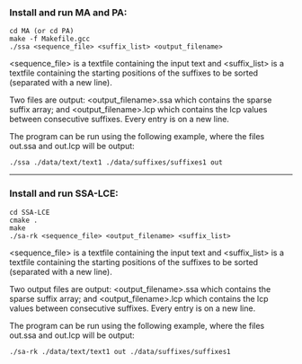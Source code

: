 ### Install and run MA and PA:

```
cd MA (or cd PA)
make -f Makefile.gcc
./ssa <sequence_file> <suffix_list> <output_filename>
```

<sequence_file> is a textfile containing the input text and
<suffix_list> is a textfile containing the starting positions of the suffixes to be sorted (separated with a new line).

Two files are output: <output_filename>.ssa which contains the sparse suffix array; and <output_filename>.lcp which contains the lcp values between consecutive suffixes. Every entry is on a new line.

The program can be run using the following example, where the files out.ssa and out.lcp will be output:

```
./ssa ./data/text/text1 ./data/suffixes/suffixes1 out
```
________________________________

### Install and run SSA-LCE:

```
cd SSA-LCE
cmake .
make
./sa-rk <sequence_file> <output_filename> <suffix_list> 
```

<sequence_file> is a textfile containing the input text and
<suffix_list> is a textfile containing the starting positions of the suffixes to be sorted (separated with a new line).

Two output files are output: <output_filename>.ssa which contains the sparse suffix array; and <output_filename>.lcp which contains the lcp values between consecutive suffixes. Every entry is on a new line.

The program can be run using the following example, where the files out.ssa and out.lcp will be output:

```
./sa-rk ./data/text/text1 out ./data/suffixes/suffixes1
```
